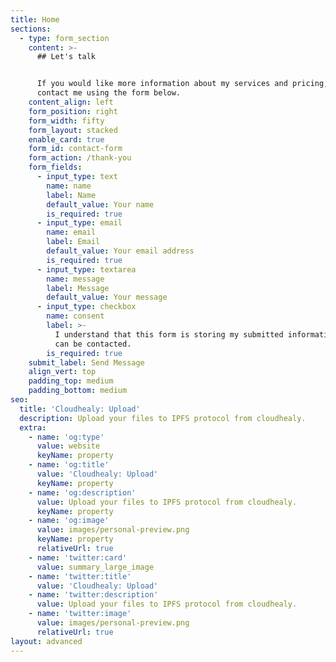 ```yaml
---
title: Home
sections:
  - type: form_section
    content: >-
      ## Let's talk


      If you would like more information about my services and pricing, please
      contact me using the form below.
    content_align: left
    form_position: right
    form_width: fifty
    form_layout: stacked
    enable_card: true
    form_id: contact-form
    form_action: /thank-you
    form_fields:
      - input_type: text
        name: name
        label: Name
        default_value: Your name
        is_required: true
      - input_type: email
        name: email
        label: Email
        default_value: Your email address
        is_required: true
      - input_type: textarea
        name: message
        label: Message
        default_value: Your message
      - input_type: checkbox
        name: consent
        label: >-
          I understand that this form is storing my submitted information so I
          can be contacted.
        is_required: true
    submit_label: Send Message
    align_vert: top
    padding_top: medium
    padding_bottom: medium
seo:
  title: 'Cloudhealy: Upload'
  description: Upload your files to IPFS protocol from cloudhealy.
  extra:
    - name: 'og:type'
      value: website
      keyName: property
    - name: 'og:title'
      value: 'Cloudhealy: Upload'
      keyName: property
    - name: 'og:description'
      value: Upload your files to IPFS protocol from cloudhealy.
      keyName: property
    - name: 'og:image'
      value: images/personal-preview.png
      keyName: property
      relativeUrl: true
    - name: 'twitter:card'
      value: summary_large_image
    - name: 'twitter:title'
      value: 'Cloudhealy: Upload'
    - name: 'twitter:description'
      value: Upload your files to IPFS protocol from cloudhealy.
    - name: 'twitter:image'
      value: images/personal-preview.png
      relativeUrl: true
layout: advanced
---
```

